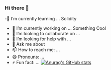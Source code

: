 ### Hi there 👋
-🌱 I’m currently learning ... Solidity
- 🔭 I’m currently working on ... Something Cool
- 👯 I’m looking to collaborate on ...
- 🤔 I’m looking for help with ...
- 💬 Ask me about
- 📫 How to reach me: ...
- 😄 Pronouns: ...
- ⚡ Fun fact: ... 
[![Anurag's GitHub stats](https://github-readme-stats.vercel.app/api?username=0XSoumya&show_icons=true&theme=radical)](https://github.com/anuraghazra/github-readme-stats)
